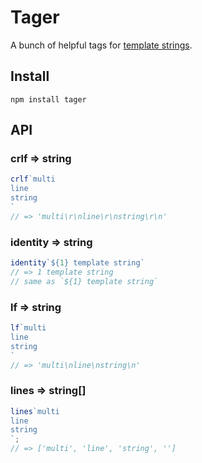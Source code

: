 # Tager
A bunch of helpful tags for [template strings](https://developer.mozilla.org/en-US/docs/Web/JavaScript/Reference/Template_literals).

## Install
```
npm install tager
```
## API

### crlf => string

```js
crlf`multi
line
string
`
// => 'multi\r\nline\r\nstring\r\n'
```
### identity => string

```js
identity`${1} template string`
// => 1 template string
// same as `${1} template string`
```
### lf => string

```js
lf`multi
line
string
`
// => 'multi\nline\nstring\n'
```
### lines => string[]

```js
lines`multi
line
string
`;
// => ['multi', 'line', 'string', '']
```